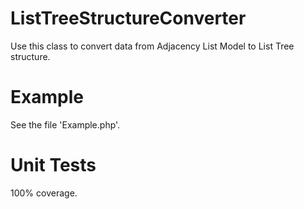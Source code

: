 ListTreeStructureConverter
==========================

Use this class to convert data from Adjacency List Model to List Tree structure.

# Example

See the file 'Example.php'.

# Unit Tests

100% coverage.
